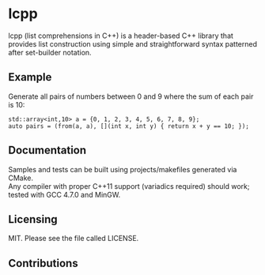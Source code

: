 lcpp
===========================

lcpp (list comprehensions in C++) is a header-based C++ library that provides list construction
using simple and straightforward syntax patterned after set-builder notation.


Example
-------------

Generate all pairs of numbers between 0 and 9 where the sum of each pair is 10:

    std::array<int,10> a = {0, 1, 2, 3, 4, 5, 6, 7, 8, 9};
    auto pairs = (from(a, a), [](int x, int y) { return x + y == 10; });    
    
Documentation
-------------

Samples and tests can be built using projects/makefiles generated via CMake.  
Any compiler with proper C++11 support (variadics required) should work; tested with GCC 4.7.0 and MinGW.

Licensing
---------

MIT.
Please see the file called LICENSE.

Contributions
-------------

